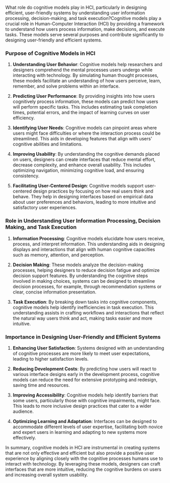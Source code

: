 What role do cognitive models play in HCI, particularly in designing efficient, user-friendly systems by understanding user information processing, decision-making, and task execution?Cognitive models play a crucial role in Human-Computer Interaction (HCI) by providing a framework to understand how users process information, make decisions, and execute tasks. These models serve several purposes and contribute significantly to designing user-friendly and efficient systems.

### Purpose of Cognitive Models in HCI

1. **Understanding User Behavior**: Cognitive models help researchers and designers comprehend the mental processes users undergo while interacting with technology. By simulating human thought processes, these models facilitate an understanding of how users perceive, learn, remember, and solve problems within an interface.

2. **Predicting User Performance**: By providing insights into how users cognitively process information, these models can predict how users will perform specific tasks. This includes estimating task completion times, potential errors, and the impact of learning curves on user efficiency.

3. **Identifying User Needs**: Cognitive models can pinpoint areas where users might face difficulties or where the interaction process could be streamlined. This aids in developing features that align with users' cognitive abilities and limitations.

4. **Improving Usability**: By understanding the cognitive demands placed on users, designers can create interfaces that reduce mental effort, decrease complexity, and enhance overall usability. This includes optimizing navigation, minimizing cognitive load, and ensuring consistency.

5. **Facilitating User-Centered Design**: Cognitive models support user-centered design practices by focusing on how real users think and behave. They help in designing interfaces based on empirical data about user preferences and behaviors, leading to more intuitive and satisfactory user experiences.

### Role in Understanding User Information Processing, Decision Making, and Task Execution

1. **Information Processing**: Cognitive models elucidate how users receive, process, and interpret information. This understanding aids in designing displays and interactions that align with human cognitive capacities such as memory, attention, and perception.

2. **Decision Making**: These models analyze the decision-making processes, helping designers to reduce decision fatigue and optimize decision support features. By understanding the cognitive steps involved in making choices, systems can be designed to streamline decision processes, for example, through recommendation systems or clear, concise information presentation.

3. **Task Execution**: By breaking down tasks into cognitive components, cognitive models help identify inefficiencies in task execution. This understanding assists in crafting workflows and interactions that reflect the natural way users think and act, making tasks easier and more intuitive.

### Importance in Designing User-Friendly and Efficient Systems

1. **Enhancing User Satisfaction**: Systems designed with an understanding of cognitive processes are more likely to meet user expectations, leading to higher satisfaction levels.

2. **Reducing Development Costs**: By predicting how users will react to various interface designs early in the development process, cognitive models can reduce the need for extensive prototyping and redesign, saving time and resources.

3. **Improving Accessibility**: Cognitive models help identify barriers that some users, particularly those with cognitive impairments, might face. This leads to more inclusive design practices that cater to a wider audience.

4. **Optimizing Learning and Adaptation**: Interfaces can be designed to accommodate different levels of user expertise, facilitating both novice and expert users in learning and adapting to new systems more effectively.

In summary, cognitive models in HCI are instrumental in creating systems that are not only effective and efficient but also provide a positive user experience by aligning closely with the cognitive processes humans use to interact with technology. By leveraging these models, designers can craft interfaces that are more intuitive, reducing the cognitive burdens on users and increasing overall system usability.